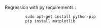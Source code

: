 Regression with py
requirements :

             sudo apt-get install python-pip
             pip install matplotlib